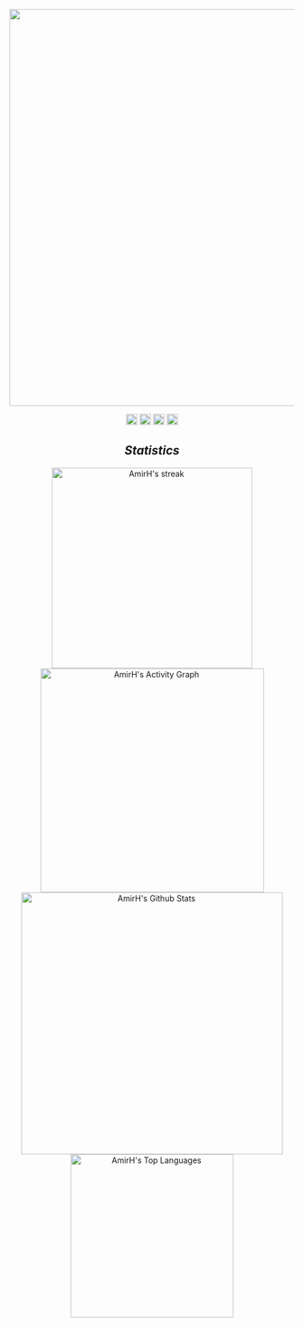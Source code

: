 <p align="center">
  <a href="https://github.com/DenverCoder1/readme-typing-svg"><img src="https://readme-typing-svg.herokuapp.com?center=true&vCenter=true&lines=Hi%2C+I'm+Amirhossein+Ahmadi!%F0%9F%A4%98%F0%9F%8F%BF" width="700"></a>
</p>

<!-- Social icons section -->
<p align="center">
  <a href="https://www.linkedin.com/in/dloneswordsman/"><img alt="Linkedin" title="Linkedin" src="https://img.shields.io/badge/-dloneswordsman-blue?style=flat-square&logo=Linkedin&logoColor=white" height="20"/></a>
  <a href="mailto:amirh.khali@gmail.com"><img alt="Gmail" title="Gmail" src="https://img.shields.io/badge/-amirh.khali-c14438?style=flat-square&logo=Gmail&logoColor=white" height="20"/></a>
  <a href="https://www.instagram.com/khaaliofficial/"><img alt="Instagram" title="Instagram" src="https://img.shields.io/badge/-khaaliofficial-purple?style=flat-square&logo=instagram&logoColor=white" height="20"/></a>
  <a href="https://t.me/DLoneSwordsman"><img alt="Telegram" title="Telegram" src="https://img.shields.io/badge/DLoneSwordsman-2CA5E0?style=flat-square&logo=telegram&logoColor=white" height="20"/></a>
</p>

<!-- <h2 align='center'><i>Top Repos</i></h2>

<p align="center">
  <a href="https://github.com/AmirH-KHALI/mpa-classification-using-plot"><img width="250" src="https://denvercoder1-github-readme-stats.vercel.app/api/pin/?username=AmirH-KHALI&repo=mpa-classification-using-plot&theme=react&bg_color=1F222E&title_color=36BCF7FF&icon_color=F8D866&hide_border=true&show_icons=false" alt="mpa-classification-using-plot"></a>
  <a href="https://github.com/meliiwamd/OpticalCharacterRecognition"><img width="250" src="https://denvercoder1-github-readme-stats.vercel.app/api/pin/?username=meliiwamd&repo=OpticalCharacterRecognition&theme=react&bg_color=1F222E&title_color=36BCF7FF&icon_color=F8D866&hide_border=true&show_icons=false" alt="OpticalCharacterRecognition"></a>
  <a href="https://github.com/mhq-dev/mhq-web"><img width="250" src="https://denvercoder1-github-readme-stats.vercel.app/api/pin/?username=mhq-dev&repo=mhq-web&theme=react&bg_color=1F222E&title_color=36BCF7FF&icon_color=F8D866&hide_border=true&show_icons=false" alt="mhq-web"></a>
  <a href="https://github.com/twenty-three-nineteen/ttn-web"><img width="250" src="https://denvercoder1-github-readme-stats.vercel.app/api/pin/?username=twenty-three-nineteen&repo=ttn-web&theme=react&bg_color=1F222E&title_color=36BCF7FF&icon_color=F8D866&hide_border=true&show_icons=false" alt="ttn-web"></a>
  <a href="https://github.com/AmirH-KHALI/leetcode"><img width="250" src="https://denvercoder1-github-readme-stats.vercel.app/api/pin/?username=AmirH-KHALI&repo=leetcode&theme=react&bg_color=1F222E&title_color=36BCF7FF&icon_color=F8D866&hide_border=true&show_icons=false" alt="leetcode"></a>
  <a href="https://github.com/AmirH-KHALI/app-market"><img width="250" src="https://denvercoder1-github-readme-stats.vercel.app/api/pin/?username=AmirH-KHALI&repo=app-market&theme=react&bg_color=1F222E&title_color=36BCF7FF&icon_color=F8D866&hide_border=true&show_icons=false" alt="app-market"></a>
</p>

<p align="center">
  <a href="https://github.com/AmirH-KHALI?tab=repositories"><img alt="All Repositories" title="All Repositories" src="https://custom-icon-badges.herokuapp.com/badge/-All%20Repositories-3B74F7?style=for-the-badge&logoColor=white&logo=repo"/></a>
</p> -->

<h2 align='center'><i>Statistics</i></h2>

<p align="center">
  <a href="https://github.com/DenverCoder1/github-readme-streak-stats">
    <img title="AmirH's streak" alt="AmirH's streak" src="https://github-readme-streak-stats.herokuapp.com/?user=AmirH-KHALI&theme=monokai-metallian&hide_border=true" width="354"/>
  </a>
  <a href="https://github.com/ashutosh00710/github-readme-activity-graph">
    <img alt="AmirH's Activity Graph" src="https://github-readme-activity-graph.vercel.app/graph?username=AmirH-KHALI&bg_color=1F222E&color=F8D866&line=F85D7F&point=FFFFFF&hide_border=true" width="395"/>
  </a>
  <a href="https://github.com/anuraghazra/github-readme-stats">
    <img alt="AmirH's Github Stats" src="https://denvercoder1-github-readme-stats.vercel.app/api/?username=AmirH-KHALI&show_icons=true&count_private=true&theme=react&hide_border=true&bg_color=1F222E&title_color=F85D7F&icon_color=F8D866" width="462"/>
  </a>
  <a href="https://github.com/anuraghazra/github-readme-stats">
    <img alt="AmirH's Top Languages" src="https://github-readme-stats.vercel.app/api/top-langs/?username=AmirH-KHALI&langs_count=8&layout=compact&theme=react&hide_border=true&bg_color=1F222E&title_color=F85D7F&icon_color=F8D866&hide=Jupyter%20Notebook" width="288"/>
  </a> 
</p>


